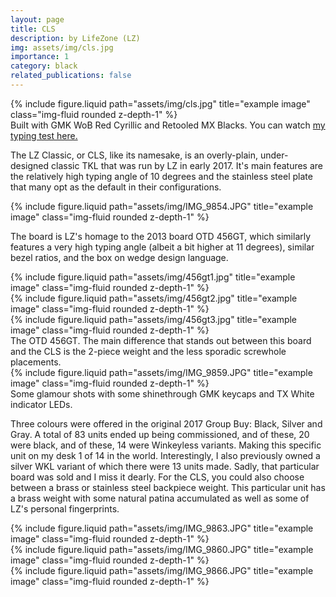 ```yaml
---
layout: page
title: CLS
description: by LifeZone (LZ)
img: assets/img/cls.jpg
importance: 1
category: black
related_publications: false
---
```


<div class="row">
    <div class="col-sm mt-3 mt-md-0">
        {% include figure.liquid path="assets/img/cls.jpg" title="example image" class="img-fluid rounded z-depth-1" %}
    </div>
</div>
<div class="caption">
    Built with GMK WoB Red Cyrillic and Retooled MX Blacks. You can watch <a href="https://www.youtube.com/watch?v=Dyw4PPH0gCI&t=7s&ab_channel=jams">my typing test here.</a>
</div>

The LZ Classic, or CLS, like its namesake, is an overly-plain, under-designed classic TKL that was run by LZ in early 2017.
It's main features are the relatively high typing angle of 10 degrees and the stainless steel plate that many opt as the default in their configurations.

<div class="row">
    <div class="col-sm mt-3 mt-md-0">
        {% include figure.liquid path="assets/img/IMG_9854.JPG" title="example image" class="img-fluid rounded z-depth-1" %}
    </div>
</div>
<div class="caption">
</div>

The board is LZ's homage to the 2013 board OTD 456GT, which similarly features a very high typing angle (albeit a bit higher at 11 degrees), similar bezel ratios, and the box on wedge design language.


<div class="row">
    <div class="col-sm mt-3 mt-md-0">
        {% include figure.liquid path="assets/img/456gt1.jpg" title="example image" class="img-fluid rounded z-depth-1" %}
    </div>
    <div class="col-sm mt-3 mt-md-0">
        {% include figure.liquid path="assets/img/456gt2.jpg" title="example image" class="img-fluid rounded z-depth-1" %}
    </div>
    <div class="col-sm mt-3 mt-md-0">
        {% include figure.liquid path="assets/img/456gt3.jpg" title="example image" class="img-fluid rounded z-depth-1" %}
    </div>
</div>
<div class="caption">
    The OTD 456GT. The main difference that stands out between this board and the CLS is the 2-piece weight and the less sporadic screwhole placements.
</div>

<div class="row">
    <div class="col-sm mt-3 mt-md-0">
        {% include figure.liquid path="assets/img/IMG_9859.JPG" title="example image" class="img-fluid rounded z-depth-1" %}
    </div>
</div>
<div class="caption">
    Some glamour shots with some shinethrough GMK keycaps and TX White indicator LEDs.
</div>

Three colours were offered in the original 2017 Group Buy: Black, Silver and Gray. A total of 83 units ended up being commissioned, and of these, 20 were black, and of these, 14 were Winkeyless variants. Making this specific unit on my desk 1 of 14 in the world. Interestingly, I also previously owned a silver WKL variant of which there were 13 units made. Sadly, that particular board was sold and I miss it dearly. For the CLS, you could also choose between a brass or stainless steel backpiece weight. This particular unit has a brass weight with some natural patina accumulated as well as some of LZ's personal fingerprints.

<div class="row">
    <div class="col-sm mt-3 mt-md-0">
        {% include figure.liquid path="assets/img/IMG_9863.JPG" title="example image" class="img-fluid rounded z-depth-1" %}
    </div>
</div>
<div class="caption">
</div>


<div class="row justify-content-sm-center">
    <div class="col-sm-8 mt-3 mt-md-0">
        {% include figure.liquid path="assets/img/IMG_9860.JPG" title="example image" class="img-fluid rounded z-depth-1" %}
    </div>
    <div class="col-sm-4 mt-3 mt-md-0">
        {% include figure.liquid path="assets/img/IMG_9866.JPG" title="example image" class="img-fluid rounded z-depth-1" %}
    </div>
</div>
<div class="caption">
</div>

